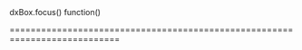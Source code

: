 <!--id-->dxBox.focus()<!--/id-->
<!--merge--><!--/merge-->
<!--hidden--><!--/hidden-->
<!--type-->function()<!--/type-->
===========================================================================
